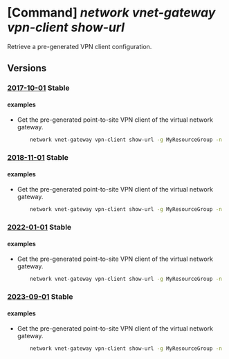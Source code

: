 # [Command] _network vnet-gateway vpn-client show-url_

Retrieve a pre-generated VPN client configuration.

## Versions

### [2017-10-01](/Resources/mgmt-plane/L3N1YnNjcmlwdGlvbnMve30vcmVzb3VyY2Vncm91cHMve30vcHJvdmlkZXJzL21pY3Jvc29mdC5uZXR3b3JrL3ZpcnR1YWxuZXR3b3JrZ2F0ZXdheXMve30vZ2V0dnBucHJvZmlsZXBhY2thZ2V1cmw=/2017-10-01.xml) **Stable**

<!-- mgmt-plane /subscriptions/{}/resourcegroups/{}/providers/microsoft.network/virtualnetworkgateways/{}/getvpnprofilepackageurl 2017-10-01 -->

#### examples

- Get the pre-generated point-to-site VPN client of the virtual network gateway.
    ```bash
        network vnet-gateway vpn-client show-url -g MyResourceGroup -n MyVnetGateway
    ```

### [2018-11-01](/Resources/mgmt-plane/L3N1YnNjcmlwdGlvbnMve30vcmVzb3VyY2Vncm91cHMve30vcHJvdmlkZXJzL21pY3Jvc29mdC5uZXR3b3JrL3ZpcnR1YWxuZXR3b3JrZ2F0ZXdheXMve30vZ2V0dnBucHJvZmlsZXBhY2thZ2V1cmw=/2018-11-01.xml) **Stable**

<!-- mgmt-plane /subscriptions/{}/resourcegroups/{}/providers/microsoft.network/virtualnetworkgateways/{}/getvpnprofilepackageurl 2018-11-01 -->

#### examples

- Get the pre-generated point-to-site VPN client of the virtual network gateway.
    ```bash
        network vnet-gateway vpn-client show-url -g MyResourceGroup -n MyVnetGateway
    ```

### [2022-01-01](/Resources/mgmt-plane/L3N1YnNjcmlwdGlvbnMve30vcmVzb3VyY2Vncm91cHMve30vcHJvdmlkZXJzL21pY3Jvc29mdC5uZXR3b3JrL3ZpcnR1YWxuZXR3b3JrZ2F0ZXdheXMve30vZ2V0dnBucHJvZmlsZXBhY2thZ2V1cmw=/2022-01-01.xml) **Stable**

<!-- mgmt-plane /subscriptions/{}/resourcegroups/{}/providers/microsoft.network/virtualnetworkgateways/{}/getvpnprofilepackageurl 2022-01-01 -->

#### examples

- Get the pre-generated point-to-site VPN client of the virtual network gateway.
    ```bash
        network vnet-gateway vpn-client show-url -g MyResourceGroup -n MyVnetGateway
    ```

### [2023-09-01](/Resources/mgmt-plane/L3N1YnNjcmlwdGlvbnMve30vcmVzb3VyY2Vncm91cHMve30vcHJvdmlkZXJzL21pY3Jvc29mdC5uZXR3b3JrL3ZpcnR1YWxuZXR3b3JrZ2F0ZXdheXMve30vZ2V0dnBucHJvZmlsZXBhY2thZ2V1cmw=/2023-09-01.xml) **Stable**

<!-- mgmt-plane /subscriptions/{}/resourcegroups/{}/providers/microsoft.network/virtualnetworkgateways/{}/getvpnprofilepackageurl 2023-09-01 -->

#### examples

- Get the pre-generated point-to-site VPN client of the virtual network gateway.
    ```bash
        network vnet-gateway vpn-client show-url -g MyResourceGroup -n MyVnetGateway
    ```

